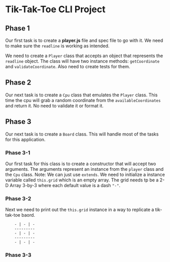 # Tik-Tak-Toe CLI Project

## Phase 1
Our first task is to create a __player.js__ file and spec file to go with it. We need to make sure the `readline` is working as intended.

We need to create a `Player` class that accepts an object that represents the `readline` object.
The class will have two instance methods: `getCoordinate` and `validateCoordinate`.
Also need to create tests for them.

## Phase 2
Our next task is to create a `Cpu` class that emulates the `Player` class. This time the cpu will grab a random coordinate from the `availableCoordinates` and return it. No need to validate it or format it.

## Phase 3
Our next task is to create a `Board` class. This will handle most of the tasks for this application.

### Phase 3-1
Our first task for this class is to create a constructor that will accept two arguments. The arguments represent an instance from the `player` class and the `Cpu` class.
Note: We can just use `extends`.
We need to initialize a instance variable called `this.grid` which is an empty array. The grid needs tp be a 2-D Array 3-by-3 where each default value is a dash `"-"`.

### Phase 3-2
Next we need to print out the `this.grid` instance in a way to replicate a tik-tak-toe baord.

```
    - | - | -
    ---------
    - | - | -
    ---------
    - | - | -
```
### Phase 3-3
